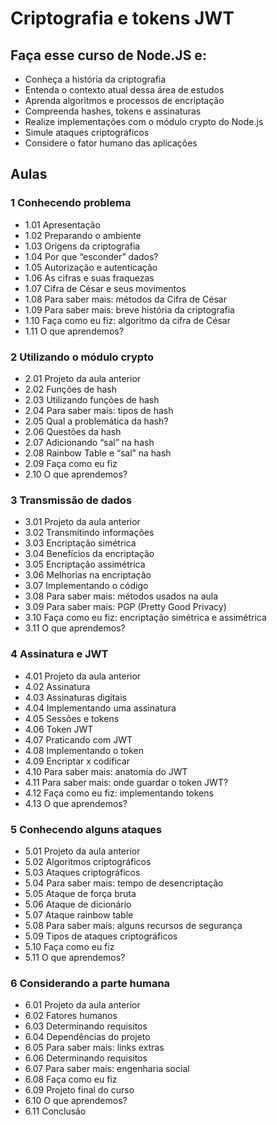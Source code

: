 # Criptografia e tokens JWT

## Faça esse curso de Node.JS e:

- Conheça a história da criptografia
- Entenda o contexto atual dessa área de estudos
- Aprenda algoritmos e processos de encriptação
- Compreenda hashes, tokens e assinaturas
- Realize implementações com o módulo crypto do Node.js
- Simule ataques criptográficos
- Considere o fator humano das aplicações

## Aulas

### 1 Conhecendo problema
- 1.01 Apresentação
- 1.02 Preparando o ambiente
- 1.03 Origens da criptografia
- 1.04 Por que “esconder” dados?
- 1.05 Autorização e autenticação
- 1.06 As cifras e suas fraquezas
- 1.07 Cifra de César e seus movimentos
- 1.08 Para saber mais: métodos da Cifra de César
- 1.09 Para saber mais: breve história da criptografia
- 1.10 Faça como eu fiz: algoritmo da cifra de César
- 1.11 O que aprendemos?
### 2 Utilizando o módulo crypto
- 2.01 Projeto da aula anterior
- 2.02 Funções de hash
- 2.03 Utilizando funções de hash
- 2.04 Para saber mais: tipos de hash
- 2.05 Qual a problemática da hash?
- 2.06 Questões da hash
- 2.07 Adicionando “sal” na hash
- 2.08 Rainbow Table e “sal” na hash
- 2.09 Faça como eu fiz
- 2.10 O que aprendemos?
### 3 Transmissão de dados
- 3.01 Projeto da aula anterior
- 3.02 Transmitindo informações
- 3.03 Encriptação simétrica
- 3.04 Benefícios da encriptação
- 3.05 Encriptação assimétrica
- 3.06 Melhorias na encriptação
- 3.07 Implementando o código
- 3.08 Para saber mais: métodos usados na aula
- 3.09 Para saber mais: PGP (Pretty Good Privacy)
- 3.10 Faça como eu fiz: encriptação simétrica e assimétrica
- 3.11 O que aprendemos?

### 4 Assinatura e JWT
- 4.01 Projeto da aula anterior
- 4.02 Assinatura
- 4.03 Assinaturas digitais
- 4.04 Implementando uma assinatura
- 4.05 Sessões e tokens
- 4.06 Token JWT
- 4.07 Praticando com JWT
- 4.08 Implementando o token
- 4.09 Encriptar x codificar
- 4.10 Para saber mais: anatomia do JWT
- 4.11 Para saber mais: onde guardar o token JWT?
- 4.12 Faça como eu fiz: implementando tokens
- 4.13 O que aprendemos?

### 5 Conhecendo alguns ataques
- 5.01 Projeto da aula anterior
- 5.02 Algoritmos criptográficos
- 5.03 Ataques criptográficos
- 5.04 Para saber mais: tempo de desencriptação
- 5.05 Ataque de força bruta
- 5.06 Ataque de dicionário
- 5.07 Ataque rainbow table
- 5.08 Para saber mais: alguns recursos de segurança
- 5.09 Tipos de ataques criptográficos
- 5.10 Faça como eu fiz
- 5.11 O que aprendemos?

### 6 Considerando a parte humana
- 6.01 Projeto da aula anterior
- 6.02 Fatores humanos
- 6.03 Determinando requisitos
- 6.04 Dependências do projeto
- 6.05 Para saber mais: links extras
- 6.06 Determinando requisitos
- 6.07 Para saber mais: engenharia social
- 6.08 Faça como eu fiz
- 6.09 Projeto final do curso
- 6.10 O que aprendemos?
- 6.11 Conclusão